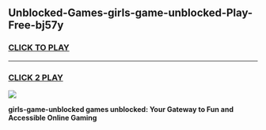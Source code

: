 
## Unblocked-Games-girls-game-unblocked-Play-Free-bj57y
<h3>
<a href="https://premium76.site?title=girls-game-unblocked&ref=22A">CLICK TO PLAY</a></h3>
<hr>

<h3>
<a href="https://premium76.site?title=girls-game-unblocked&ref=22A">CLICK 2 PLAY</a>
  
</h3>

<a href="https://premium76.site?title=girls-game-unblocked&ref=22A"><img src="https://clearcache.store/games.png"></a>


**girls-game-unblocked games unblocked: Your Gateway to Fun and Accessible Online Gaming**
